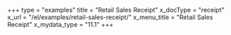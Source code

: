 +++
type = "examples"
title = "Retail Sales Receipt"
x_docType = "receipt"
x_url = "/el/examples/retail-sales-receipt/"
x_menu_title = "Retail Sales Receipt"
x_mydata_type = "11.1"
+++